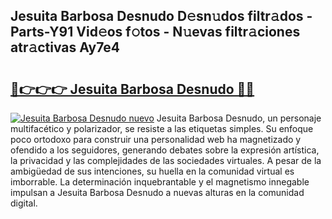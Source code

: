 ## Jesuita Barbosa Desnudo D𝚎sn𝚞dos filtr𝚊dos - Parts-Y91 Vid𝚎os f𝚘tos - N𝚞evas filtr𝚊ciones atr𝚊ctivas Ay7e4

# <h2><a href="http://mb6sqn.tromn.icu/?c=Jesuita+Barbosa+Desnudo">🔗👉👉👉 Jesuita Barbosa Desnudo 🔗🔗</a></h2>

[![Jesuita Barbosa Desnudo nuevo](https://i.imgur.com/pEAQMta.gif)](http://mb6sqn.tromn.icu/?c=Jesuita+Barbosa+Desnudo)
Jesuita Barbosa Desnudo, un personaje multifacético y polarizador, se resiste a las etiquetas simples. Su enfoque poco ortodoxo para construir una personalidad web ha magnetizado y ofendido a los seguidores, generando debates sobre la expresión artística, la privacidad y las complejidades de las sociedades virtuales. A pesar de la ambigüedad de sus intenciones, su huella en la comunidad virtual es imborrable. La determinación inquebrantable y el magnetismo innegable impulsan a Jesuita Barbosa Desnudo a nuevas alturas en la comunidad digital.
